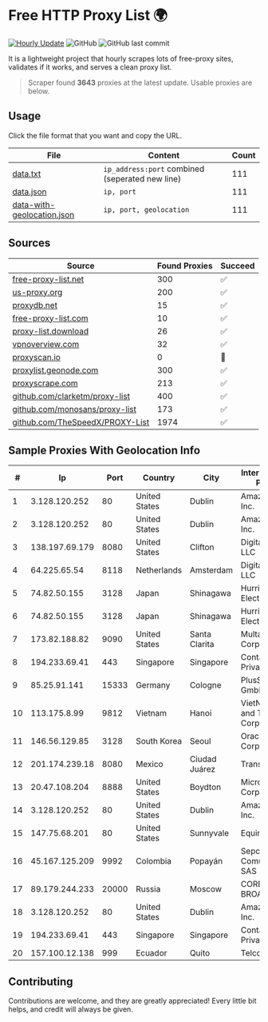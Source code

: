 
# Free HTTP Proxy List 🌍

[![Hourly Update](https://github.com/mertguvencli/http-proxy-list/actions/workflows/main.yml/badge.svg?branch=main)](https://github.com/mertguvencli/http-proxy-list/actions/workflows/main.yml)
![GitHub](https://img.shields.io/github/license/mertguvencli/http-proxy-list)
![GitHub last commit](https://img.shields.io/github/last-commit/mertguvencli/http-proxy-list)

It is a lightweight project that hourly scrapes lots of free-proxy sites, validates if it works, and serves a clean proxy list.


> Scraper found **3643** proxies at the latest update. Usable proxies are below.

## Usage

Click the file format that you want and copy the URL.


|File|Content|Count|
|----|-------|-----|
|[data.txt](https://raw.githubusercontent.com/mertguvencli/http-proxy-list/main/proxy-list/data.txt)|`ip_address:port` combined (seperated new line)|111|
|[data.json](https://raw.githubusercontent.com/mertguvencli/http-proxy-list/main/proxy-list/data.json)|`ip, port`|111|
|[data-with-geolocation.json](https://raw.githubusercontent.com/mertguvencli/http-proxy-list/main/proxy-list/data-with-geolocation.json)|`ip, port, geolocation`|111|

## Sources

|Source|Found Proxies|Succeed|
|------|-------------|-------|
|[free-proxy-list.net](https://free-proxy-list.net)|300|✅|
|[us-proxy.org](https://www.us-proxy.org)|200|✅|
|[proxydb.net](http://proxydb.net)|15|✅|
|[free-proxy-list.com](https://free-proxy-list.com/?page=&port=&type%5B%5D=http&type%5B%5D=https&up_time=0&search=Search)|10|✅|
|[proxy-list.download](https://www.proxy-list.download/HTTP)|26|✅|
|[vpnoverview.com](https://vpnoverview.com/privacy/anonymous-browsing/free-proxy-servers)|32|✅|
|[proxyscan.io](https://www.proxyscan.io)|0|🚫|
|[proxylist.geonode.com](https://proxylist.geonode.com/api/proxy-list?limit=300&page=1&sort_by=lastChecked&sort_type=desc&protocols=http,https)|300|✅|
|[proxyscrape.com](https://api.proxyscrape.com/v2/?request=displayproxies&protocol=http&timeout=10000&country=all&ssl=all&anonymity=all)|213|✅|
|[github.com/clarketm/proxy-list](https://raw.githubusercontent.com/clarketm/proxy-list/master/proxy-list-raw.txt)|400|✅|
|[github.com/monosans/proxy-list](https://raw.githubusercontent.com/monosans/proxy-list/main/proxies/http.txt)|173|✅|
|[github.com/TheSpeedX/PROXY-List](https://raw.githubusercontent.com/TheSpeedX/PROXY-List/master/http.txt)|1974|✅|


## Sample Proxies With Geolocation Info

|#|Ip|Port|Country|City|Internet Service Provider|
|-|--|----|-------|----|-------------------------|
|1|3.128.120.252|80|United States|Dublin|Amazon.com, Inc.|
|2|3.128.120.252|80|United States|Dublin|Amazon.com, Inc.|
|3|138.197.69.179|8080|United States|Clifton|DigitalOcean, LLC|
|4|64.225.65.54|8118|Netherlands|Amsterdam|DigitalOcean, LLC|
|5|74.82.50.155|3128|Japan|Shinagawa|Hurricane Electric|
|6|74.82.50.155|3128|Japan|Shinagawa|Hurricane Electric|
|7|173.82.188.82|9090|United States|Santa Clarita|Multacom Corporation|
|8|194.233.69.41|443|Singapore|Singapore|Contabo Asia Private Limited|
|9|85.25.91.141|15333|Germany|Cologne|PlusServer GmbH|
|10|113.175.8.99|9812|Vietnam|Hanoi|VietNam Post and Telecom Corporation|
|11|146.56.129.85|3128|South Korea|Seoul|Oracle Corporation|
|12|201.174.239.18|8080|Mexico|Ciudad Juárez|Transtelco Inc|
|13|20.47.108.204|8888|United States|Boydton|Microsoft Corporation|
|14|3.128.120.252|80|United States|Dublin|Amazon.com, Inc.|
|15|147.75.68.201|80|United States|Sunnyvale|Equinix Services|
|16|45.167.125.209|9992|Colombia|Popayán|Sepcom Comunicaciones SAS|
|17|89.179.244.233|20000|Russia|Moscow|CORBINA-BROADBAND|
|18|3.128.120.252|80|United States|Dublin|Amazon.com, Inc.|
|19|194.233.69.41|443|Singapore|Singapore|Contabo Asia Private Limited|
|20|157.100.12.138|999|Ecuador|Quito|Telconet S.A|



## Contributing

Contributions are welcome, and they are greatly appreciated! Every
little bit helps, and credit will always be given.

